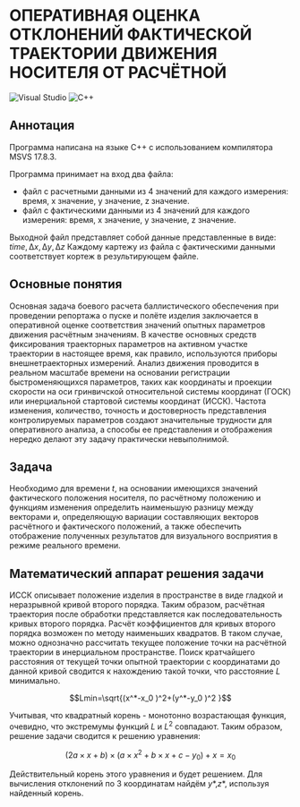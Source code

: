 # ОПЕРАТИВНАЯ ОЦЕНКА ОТКЛОНЕНИЙ ФАКТИЧЕСКОЙ ТРАЕКТОРИИ ДВИЖЕНИЯ НОСИТЕЛЯ ОТ РАСЧЁТНОЙ
![Visual Studio](https://img.shields.io/badge/Visual%20Studio-5C2D91.svg?style=for-the-badge&logo=visual-studio&logoColor=white)
![C++](https://img.shields.io/badge/c++-%2300599C.svg?style=for-the-badge&logo=c%2B%2B&logoColor=white)
## Аннотация
Программа написана на языке С++ с использованием компилятора MSVS 17.8.3.

Программа принимает на вход два файла: 
- файл с расчетными данными из 4 значений для каждого измерения: время, x значение, y значение, z значение.
- файл с фактическими данными из 4 значений для каждого измерения: время, x значение, y значение, z значение.

Выходной файл представляет собой данные представленные в виде: $time, ∆x,∆y,∆z$
Каждому картежу из файла с фактическими данными соответствует кортеж в результирующем файле.
## Основные понятия
Основная задача боевого расчета баллистического обеспечения при проведении репортажа о пуске и полёте изделия заключается в оперативной оценке соответствия значений опытных параметров движения расчётным значениям. В качестве основных средств фиксирования траекторных параметров на активном участке траектории в настоящее время, как правило, используются приборы внешнетраекторных измерений.
Анализ движения проводится в реальном масштабе времени на основании регистрации быстроменяющихся параметров, таких как координаты и проекции скорости на оси гринвичской относительной системы координат (ГОСК) или инерциальной стартовой системы координат (ИССК). Частота изменения, количество, точность и достоверность представления контролируемых параметров создают значительные трудности для оперативного анализа, а способы ее представления и отображения нередко делают эту задачу практически невыполнимой.
## Задача
Необходимо для времени $t$, на основании имеющихся значений фактического положения носителя, по расчётному положению и функциям изменения определить наименьшую разницу между векторами и, определяющую вариации составляющих векторов расчётного и фактического положений, а также обеспечить отображение полученных результатов для визуального восприятия в режиме реального времени.
## Математический аппарат решения задачи
ИССК описывает положение изделия в пространстве в виде гладкой и неразрывной кривой второго порядка.
Таким образом, расчётная траектория после обработки представляется как последовательность кривых второго порядка. Расчёт коэффициентов для кривых второго порядка возможен по методу наименьших квадратов.
В таком случае, можно однозначно рассчитать текущее положение точки на расчётной траектории в инерциальном пространстве.
Поиск кратчайшего расстояния от текущей точки опытной траектории с координатами до данной кривой сводится к нахождению такой точки, что расстояние $L$ минимально.
```math 
Lmin=\sqrt{(x^*-x_0 )^2+(y^*-y_0 )^2 }
```
Учитывая, что квадратный корень - монотонно возрастающая функция, очевидно, что экстремумы функций $L$ и $L^2$ совпадают. Таким образом, решение задачи сводится к решению уравнения:
```math
(2a×x+b)×(a×x^2+b×x+c-y_0 )+x=x_0
```
Действительный корень этого уравнения и будет решением. 
Для вычисления отклонений по 3 координатам найдём $y*$,$z*$, используя найденный корень.

